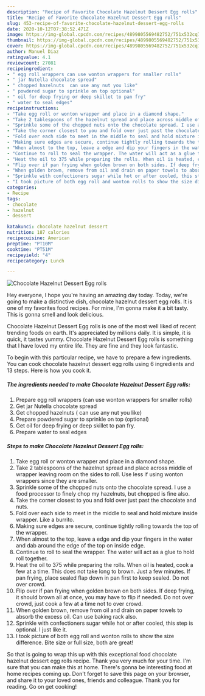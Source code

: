 ```yaml
---
description: "Recipe of Favorite Chocolate Hazelnut Dessert Egg rolls"
title: "Recipe of Favorite Chocolate Hazelnut Dessert Egg rolls"
slug: 453-recipe-of-favorite-chocolate-hazelnut-dessert-egg-rolls
date: 2020-10-12T07:38:52.471Z
image: https://img-global.cpcdn.com/recipes/4899805569482752/751x532cq70/chocolate-hazelnut-dessert-egg-rolls-recipe-main-photo.jpg
thumbnail: https://img-global.cpcdn.com/recipes/4899805569482752/751x532cq70/chocolate-hazelnut-dessert-egg-rolls-recipe-main-photo.jpg
cover: https://img-global.cpcdn.com/recipes/4899805569482752/751x532cq70/chocolate-hazelnut-dessert-egg-rolls-recipe-main-photo.jpg
author: Manuel Diaz
ratingvalue: 4.1
reviewcount: 27081
recipeingredient:
- " egg roll wrappers can use wonton wrappers for smaller rolls"
- " jar Nutella chocolate spread"
- " chopped hazelnuts  can use any nut you like"
- " powdered sugar to sprinkle on top optional"
- " oil for deep frying or deep skillet to pan fry"
- " water to seal edges"
recipeinstructions:
- "Take egg roll or wonton wrapper and place in a diamond shape."
- "Take 2 tablespoons of the hazelnut spread and place across middle of wrapper leaving room on the sides to roll. Use less if using wonton wrappers since they are smaller."
- "Sprinkle some of the chopped nuts onto the chocolate spread. I use a food processor to finely chop my hazelnuts, but chopped is fine also."
- "Take the corner closest to you and fold over just past the chocolate and nuts."
- "Fold over each side to meet in the middle to seal and hold mixture inside wrapper. Like a burrito."
- "Making sure edges are secure, continue tightly rolling towards the top of the wrapper."
- "When almost to the top, leave a edge and dip your fingers in the water and dab around the edge of  the top on inside edge."
- "Continue to roll to seal the wrapper. The water will act as a glue to hold roll together."
- "Heat the oil to 375 while preparing the rolls. When oil is heated, cook a few at a time. This does not take long to brown. Just a few minutes. If pan frying, place sealed flap down in pan first to keep sealed. Do not over crowd."
- "Flip over if pan frying when golden brown on both sides. If deep frying, it should brown all at once, you may have to flip if needed. Do not over crowd, just cook a few at a time not to over crowd."
- "When golden brown, remove from oil and drain on paper towels to absorb the excess oil. Can use baking rack also."
- "Sprinkle with confectioners sugar while hot or after cooled, this step is optional. I just like it."
- "I took picture of both egg roll and wonton rolls to show the size difference. Bite size or full size, both are great!"
categories:
- Recipe
tags:
- chocolate
- hazelnut
- dessert

katakunci: chocolate hazelnut dessert 
nutrition: 187 calories
recipecuisine: American
preptime: "PT10M"
cooktime: "PT51M"
recipeyield: "4"
recipecategory: Lunch

---
```



![Chocolate Hazelnut Dessert Egg rolls](https://img-global.cpcdn.com/recipes/4899805569482752/751x532cq70/chocolate-hazelnut-dessert-egg-rolls-recipe-main-photo.jpg)

Hey everyone, I hope you're having an amazing day today. Today, we're going to make a distinctive dish, chocolate hazelnut dessert egg rolls. It is one of my favorites food recipes. For mine, I'm gonna make it a bit tasty. This is gonna smell and look delicious.



Chocolate Hazelnut Dessert Egg rolls is one of the most well liked of recent trending foods on earth. It's appreciated by millions daily. It is simple, it is quick, it tastes yummy. Chocolate Hazelnut Dessert Egg rolls is something that I have loved my entire life. They are fine and they look fantastic.


To begin with this particular recipe, we have to prepare a few ingredients. You can cook chocolate hazelnut dessert egg rolls using 6 ingredients and 13 steps. Here is how you cook it.

<!--inarticleads1-->

##### The ingredients needed to make Chocolate Hazelnut Dessert Egg rolls:

1. Prepare  egg roll wrappers (can use wonton wrappers for smaller rolls)
1. Get  jar Nutella chocolate spread
1. Get  chopped hazelnuts ( can use any nut you like)
1. Prepare  powdered sugar to sprinkle on top (optional)
1. Get  oil for deep frying or deep skillet to pan fry.
1. Prepare  water to seal edges




<!--inarticleads2-->

##### Steps to make Chocolate Hazelnut Dessert Egg rolls:

1. Take egg roll or wonton wrapper and place in a diamond shape.
1. Take 2 tablespoons of the hazelnut spread and place across middle of wrapper leaving room on the sides to roll. Use less if using wonton wrappers since they are smaller.
1. Sprinkle some of the chopped nuts onto the chocolate spread. I use a food processor to finely chop my hazelnuts, but chopped is fine also.
1. Take the corner closest to you and fold over just past the chocolate and nuts.
1. Fold over each side to meet in the middle to seal and hold mixture inside wrapper. Like a burrito.
1. Making sure edges are secure, continue tightly rolling towards the top of the wrapper.
1. When almost to the top, leave a edge and dip your fingers in the water and dab around the edge of  the top on inside edge.
1. Continue to roll to seal the wrapper. The water will act as a glue to hold roll together.
1. Heat the oil to 375 while preparing the rolls. When oil is heated, cook a few at a time. This does not take long to brown. Just a few minutes. If pan frying, place sealed flap down in pan first to keep sealed. Do not over crowd.
1. Flip over if pan frying when golden brown on both sides. If deep frying, it should brown all at once, you may have to flip if needed. Do not over crowd, just cook a few at a time not to over crowd.
1. When golden brown, remove from oil and drain on paper towels to absorb the excess oil. Can use baking rack also.
1. Sprinkle with confectioners sugar while hot or after cooled, this step is optional. I just like it.
1. I took picture of both egg roll and wonton rolls to show the size difference. Bite size or full size, both are great!




So that is going to wrap this up with this exceptional food chocolate hazelnut dessert egg rolls recipe. Thank you very much for your time. I'm sure that you can make this at home. There's gonna be interesting food at home recipes coming up. Don't forget to save this page on your browser, and share it to your loved ones, friends and colleague. Thank you for reading. Go on get cooking!
